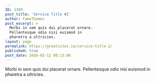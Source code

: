 ```yaml
---
ID: 1369
post_title: 'Service Title #2'
author: FameThemes
post_excerpt: >
  Morbi in sem quis dui placerat ornare.
  Pellentesque odio nisi euismod in
  pharetra a ultricies.
layout: page
permalink: https://greatsites.io/service-title-2/
published: true
post_date: 2016-02-12 08:13:06
---
```

Morbi in sem quis dui placerat ornare. Pellentesque odio nisi euismod in pharetra a ultricies.
